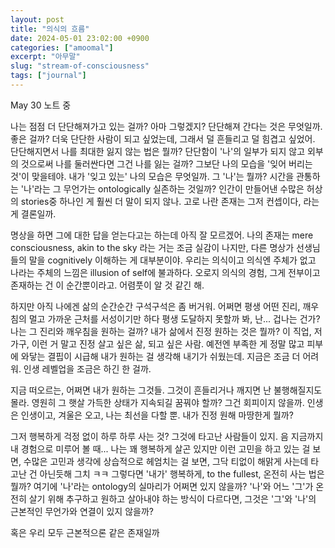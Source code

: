 ```yaml
---
layout: post
title: "의식의 흐름"
date: 2024-05-01 23:02:00 +0900
categories: ["amoomal"]
excerpt: "아무말"
slug: "stream-of-consciousness"
tags: ["journal"]
---
```


<figcaption>May 30 노트 중</figcaption>

나는 점점 더 단단해져가고 있는 걸까? 아마 그렇겠지? 단단해져 간다는 것은 무엇일까. 좋은 걸까? 더욱 단단한 사람이 되고 싶었는데, 그래서 덜 흔들리고 덜 힘겹고 싶었어. 단단해지면서 나를 최대한 잃지 않는 법은 뭘까? 단단함이 '나'의 일부가 되지 않고 외부의 것으로써 나를 둘러싼다면 그건 나를 잃는 걸까? 그보단 나의 모습을 '잊어 버리는 것'이 맞을테야. 내가 '잊고 있는' 나의 모습은 무엇일까. 그 '나'는 뭘까? 시간을 관통하는 '나'라는 그 무언가는 ontologically 실존하는 것일까? 인간이 만들어낸 수많은 허상의 stories중 하나인 게 훨씬 더 말이 되지 않나. 고로 나란 존재는 그저 컨셉이다, 라는게 결론일까. 

명상을 하면 그에 대한 답을 얻는다고는 하는데 아직 잘 모르겠어. 나의 존재는 mere consciousness, akin to the sky 라는 거는 조금 실감이 나지만, 다른 명상가 선생님들의 말을 cognitively 이해하는 게 대부분이야. 우리는 의식이고 의식엔 주체가 없고 나라는 주체의 느낌은 illusion of self에 불과하다. 오로지 의식의 경험, 그게 전부이고 존재하는 건 이 순간뿐이라고. 어렴풋이 알 것 같긴 해. 

하지만 아직 나에겐 삶의 순간순간 구석구석은 좀 버거워. 어쩌면 평생 어떤 진리, 깨우침의 멀고 가까운 근처를 서성이기만 하다 평생 도달하지 못할까 봐, 난... 겁나는 건가? 나는 그 진리와 깨우침을 원하는 걸까? 내가 삶에서 진정 원하는 것은 뭘까? 이 직업, 저 가구, 이런 거 말고 진정 살고 싶은 삶, 되고 싶은 사람. 예전엔 부족한 게 정말 많고 피부에 와닿는 결핍이 시급해 내가 원하는 걸 생각해 내기가 쉬웠는데. 지금은 조금 더 어려워. 인생 레벨업을 조금은 하긴 한 걸까. 

지금 떠오르는, 어쩌면 내가 원하는 그것들. 그것이 흔들리거나 깨지면 난 불행해질지도 몰라. 영원히 그 햇살 가득한 상태가 지속되길 꿈꿔야 할까? 그건 회피이지 않을까. 인생은 인생이고, 겨울은 오고, 나는 최선을 다할 뿐. 내가 진정 원해 마땅한게 뭘까?

그저 행복하게 걱정 없이 하루 하루 사는 것? 그것에 타고난 사람들이 있지. 음 지금까지 내 경험으로 미루어 볼 때... 나는 꽤 행복하게 살곤 있지만 이런 고민을 하고 있는 걸 보면, 수많은 고민과 생각에 상습적으로 헤엄치는 걸 보면, 그닥 티없이 해맑게 사는데 타고난 건 아닌듯해 그치 ㅋㅋ 그렇다면 '내가' 행복하게, to the fullest, 온전히 사는 법은 뭘까? 여기에 '나'라는 ontology의 실마리가 어쩌면 있지 않을까? '나'와 어느 '그'가 온전히 살기 위해 추구하고 원하고 살아내야 하는 방식이 다르다면, 그것은 '그'와 '나'의 근본적인 무언가와 연결이 있지 않을까? 

혹은 우리 모두 근본적으론 같은 존재일까


